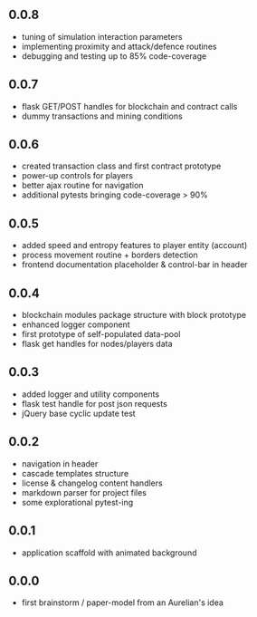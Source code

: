 0.0.8
-----
- tuning of simulation interaction parameters
- implementing proximity and attack/defence routines
- debugging and testing up to 85% code-coverage

0.0.7
-----
- flask GET/POST handles for blockchain and contract calls
- dummy transactions and mining conditions

0.0.6
-----
- created transaction class and first contract prototype
- power-up controls for players
- better ajax routine for navigation
- additional pytests bringing code-coverage > 90%

0.0.5
-----
- added speed and entropy features to player entity (account)
- process movement routine + borders detection
- frontend documentation placeholder & control-bar in header

0.0.4
-----
- blockchain modules package structure with block prototype
- enhanced logger component
- first prototype of self-populated data-pool
- flask get handles for nodes/players data

0.0.3
-----
- added logger and utility components
- flask test handle for post json requests
- jQuery base cyclic update test

0.0.2
-----
- navigation in header
- cascade templates structure
- license & changelog content handlers
- markdown parser for project files
- some explorational pytest-ing

0.0.1
-----
- application scaffold with animated background

0.0.0
-----
- first brainstorm / paper-model from an Aurelian's idea
